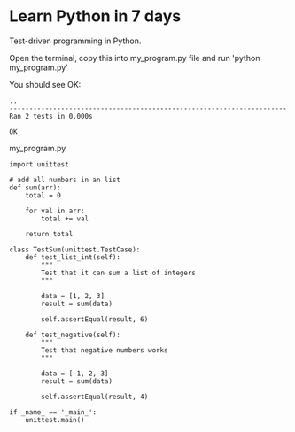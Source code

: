 # Learn Python in 7 days

Test-driven programming in Python.

Open the terminal, copy this into my_program.py file and run 'python my_program.py'

You should see OK:

```
..
----------------------------------------------------------------------
Ran 2 tests in 0.000s

OK
```

my_program.py

```
import unittest

# add all numbers in an list
def sum(arr):
    total = 0

    for val in arr:
        total += val

    return total

class TestSum(unittest.TestCase):
    def test_list_int(self):
        """
        Test that it can sum a list of integers
        """

        data = [1, 2, 3]
        result = sum(data)

        self.assertEqual(result, 6)

    def test_negative(self):
        """
        Test that negative numbers works
        """

        data = [-1, 2, 3]
        result = sum(data)

        self.assertEqual(result, 4)

if _name_ == '_main_':
    unittest.main()
```
